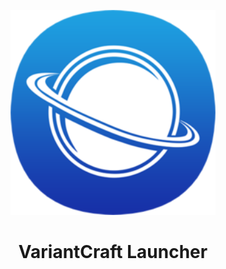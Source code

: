<p align="center"><img src="../src/assets/images/icon.png" width="65%" height="65%" alt="icon-launcher"></p>

<h1 align="center">VariantCraft Launcher</h1>